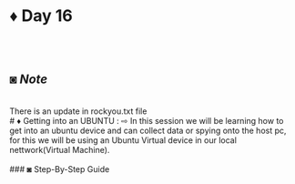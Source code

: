# ♦ Day 16
</br>
</br>

## ◙ ***Note***
 </br>
  There is an update in rockyou.txt file
 </br>
# ♦ Getting into an UBUNTU : 
   ⇨ In this session we will be learning how to get into an ubuntu device and can collect data or spying onto the host pc, for this we will be using an Ubuntu Virtual device in our local nettwork(Virtual Machine). 
   </br>
   </br>
### ◙ Step-By-Step Guide 
